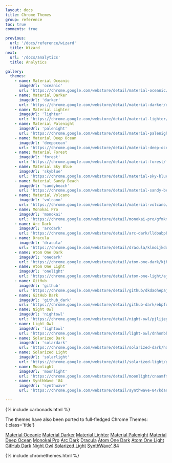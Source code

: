 ```yaml
---
layout: docs
title: Chrome Themes
group: reference
toc: true
comments: true

previous:
  url: '/docs/reference/wizard'
  title: Wizard
next:
  url: '/docs/analytics'
  title: Analytics

gallery:
  themes:
    - name: Material Oceanic
      imageUrl: 'oceanic'
      url: 'https://chrome.google.com/webstore/detail/material-oceanic/jpfecmdhmbapaaoekjfndmincnlomhmb'
    - name: Material Darker
      imageUrl: 'darker'
      url: 'https://chrome.google.com/webstore/detail/material-darker/dehdmadehnmbjcilgpjhdjkepcknkjad'
    - name: Material Lighter
      imageUrl: 'lighter'
      url: 'https://chrome.google.com/webstore/detail/material-lighter/ngniaepbfniljcccakbcpaaphockfhjh'
    - name: Material Palenight
      imageUrl: 'palenight'
      url: 'https://chrome.google.com/webstore/detail/material-palenight/ilhklcniakbnimbanmchkeffaihfjnni'
    - name: Material Deep Ocean
      imageUrl: 'deepocean'
      url: 'https://chrome.google.com/webstore/detail/material-deep-ocean/nfbndjdhaehagagfllfcddofghkhcfdf'
    - name: Material Forest
      imageUrl: 'forest'
      url: 'https://chrome.google.com/webstore/detail/material-forest/fgjadhpfomjjelgpnibeenjneckipncp'
    - name: Material Sky Blue
      imageUrl: 'skyblue'
      url: 'https://chrome.google.com/webstore/detail/material-sky-blue/iphmiiflekkggbdjjdaimlcjdiehjape'
    - name: Material Sandy Beach
      imageUrl: 'sandybeach'
      url: 'https://chrome.google.com/webstore/detail/material-sandy-beach/ffecdpnfapkdgdbeilaobfnkpikcchpo'
    - name: Material Volcano
      imageUrl: 'volcano'
      url: 'https://chrome.google.com/webstore/detail/material-volcano/dklggfgppfeoohiphdhnpcblhihglmfg'
    - name: Monokai Pro
      imageUrl: 'monokai'
      url: 'https://chrome.google.com/webstore/detail/monokai-pro/gfmkmfimlhdidljenbailkfkcabnoebf'
    - name: Arc Dark
      imageUrl: 'arcdark'
      url: 'https://chrome.google.com/webstore/detail/arc-dark/lldoabpblmpgipmppgobdiamhjbjoffi'
    - name: Dracula
      imageUrl: 'dracula'
      url: 'https://chrome.google.com/webstore/detail/dracula/klmoijkddehdpobmgicjlcidiijfngig'
    - name: Atom One Dark
      imageUrl: 'onedark'
      url: 'https://chrome.google.com/webstore/detail/atom-one-dark/kjboibophcgchimahpicagheccpnjnhi'
    - name: Atom One Light
      imageUrl: 'onelight'
      url: 'https://chrome.google.com/webstore/detail/atom-one-light/ajamefcbfaiolpnjelkafhjdninoclhc'
    - name: GitHub
      imageUrl: 'github'
      url: 'https://chrome.google.com/webstore/detail/github/dkdaohepajahadlobabijbldhdgfbafo'
    - name: GitHub Dark
      imageUrl: 'github_dark'
      url: 'https://chrome.google.com/webstore/detail/github-dark/ebpfohnniggcgdadnghbkdopcpfcdmgh'
    - name: Night Owl
      imageUrl: 'nightowl'
      url: 'https://chrome.google.com/webstore/detail/night-owl/pjlijegfckfhokldpkmgkaoagcdcbcoe'
    - name: Light Owl
      imageUrl: 'lightowl'
      url: 'https://chrome.google.com/webstore/detail/light-owl/dnhonbbmdclmjkkgefgglbpnljgochkl'
    - name: Solarized Dark
      imageUrl: 'solardark'
      url: 'https://chrome.google.com/webstore/detail/solarized-dark/hadpjendaohhiagdkoeppipinnjdloin'
    - name: Solarized Light
      imageUrl: 'solarlight'
      url: 'https://chrome.google.com/webstore/detail/solarized-light/glojnijkhfdhojgkmbbpmaobbfdfaoej'
    - name: Moonlight
      imageUrl: 'moonlight'
      url: 'https://chrome.google.com/webstore/detail/moonlight/cnaamfmbiafonmlghipkboicohfejcho'
    - name: SynthWave '84
      imageUrl: 'synthwave'
      url: 'https://chrome.google.com/webstore/detail/synthwave-84/kdanjdeljjimoalfjcjadmcbfkmolmnj'

---
```


{% include carbonads.html %}

The themes have also been ported to full-fledged Chrome Themes:
{:class='title'}

[Material Oceanic](https://chrome.google.com/webstore/detail/material-oceanic/jpfecmdhmbapaaoekjfndmincnlomhmb)
[Material Darker](https://chrome.google.com/webstore/detail/material-darker/dehdmadehnmbjcilgpjhdjkepcknkjad)
[Material Lighter](https://chrome.google.com/webstore/detail/material-lighter/ngniaepbfniljcccakbcpaaphockfhjh)
[Material Palenight](https://chrome.google.com/webstore/detail/material-palenight/ilhklcniakbnimbanmchkeffaihfjnni)
[Material Deep Ocean](https://chrome.google.com/webstore/detail/material-deep-ocean/nfbndjdhaehagagfllfcddofghkhcfdf)
[Monokai Pro](https://chrome.google.com/webstore/detail/monokai-pro/gfmkmfimlhdidljenbailkfkcabnoebf)
[Arc Dark](https://chrome.google.com/webstore/detail/arc-dark/lldoabpblmpgipmppgobdiamhjbjoffi)
[Dracula](https://chrome.google.com/webstore/detail/dracula/klmoijkddehdpobmgicjlcidiijfngig)
[Atom One Dark](https://chrome.google.com/webstore/detail/atom-one-dark/kjboibophcgchimahpicagheccpnjnhi)
[Atom One Light](https://chrome.google.com/webstore/detail/atom-one-light/ajamefcbfaiolpnjelkafhjdninoclhc)
[GitHub Dark](https://chrome.google.com/webstore/detail/github-dark/ebpfohnniggcgdadnghbkdopcpfcdmgh)
[Night Owl](https://chrome.google.com/webstore/detail/night-owl/pjlijegfckfhokldpkmgkaoagcdcbcoe)
[Solarized Light](https://chrome.google.com/webstore/detail/solarized-light/glojnijkhfdhojgkmbbpmaobbfdfaoej)
[SynthWave' 84](https://chrome.google.com/webstore/detail/synthwave-84/kdanjdeljjimoalfjcjadmcbfkmolmnj)

{% include chromethemes.html %}
